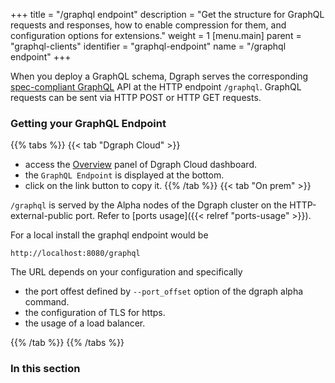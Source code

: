 +++
title = "/graphql endpoint"
description = "Get the structure for GraphQL requests and responses, how to enable compression for them, and configuration options for extensions."
weight = 1
[menu.main]
    parent = "graphql-clients"
    identifier = "graphql-endpoint"
    name = "/graphql endpoint"
+++


When you deploy a GraphQL schema, Dgraph serves the corresponding  [spec-compliant GraphQL](https://graphql.github.io/graphql-spec/June2018/) API at the HTTP endpoint `/graphql`. GraphQL requests can be sent via HTTP POST or HTTP GET requests.


### Getting your GraphQL Endpoint

{{% tabs %}} {{< tab "Dgraph Cloud" >}}

- access the [Overview](https://cloud.dgraph.io/_/dashboard) panel of Dgraph Cloud dashboard.
- the ``GraphQL Endpoint`` is displayed at the bottom.
- click on the link button to copy it.
{{% /tab %}}
{{< tab "On prem" >}}

``/graphql`` is served by the Alpha nodes of the Dgraph cluster on the HTTP-external-public port. Refer to [ports usage]({{< relref "ports-usage" >}}).

For a local install the graphql endpoint would be

```
http://localhost:8080/graphql
```
The URL depends on your configuration and specifically 
- the port offest defined by ``--port_offset`` option of the dgraph alpha command.
- the configuration of TLS for https.
- the usage of a load balancer.

{{% /tab %}}
{{% /tabs %}}

### In this section








